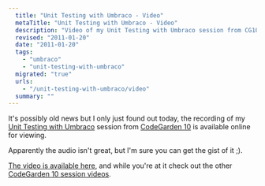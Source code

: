 ```yaml
---
  title: "Unit Testing with Umbraco - Video"
  metaTitle: "Unit Testing with Umbraco - Video"
  description: "Video of my Unit Testing with Umbraco session from CG10"
  revised: "2011-01-20"
  date: "2011-01-20"
  tags: 
    - "umbraco"
    - "unit-testing-with-umbraco"
  migrated: "true"
  urls: 
    - "/unit-testing-with-umbraco/video"
  summary: ""
---
```

It's possibly old news but I only just found out today, the recording of my [Unit Testing with Umbraco][1] session from [CodeGarden 10][2] is available online for viewing.

Apparently the audio isn't great, but I'm sure you can get the gist of it ;).

[The video is available here][3], and while you're at it check out the other [CodeGarden 10 session videos][4].


  [1]: https://www.aaron-powell.com/unit-testing-with-umbraco
  [2]: https://www.aaron-powell.com/codegarden-10
  [3]: http://stream.umbraco.org/video/726639/aaron-powell-unit-testing
  [4]: http://stream.umbraco.org/channel/634925/codegarden-2010